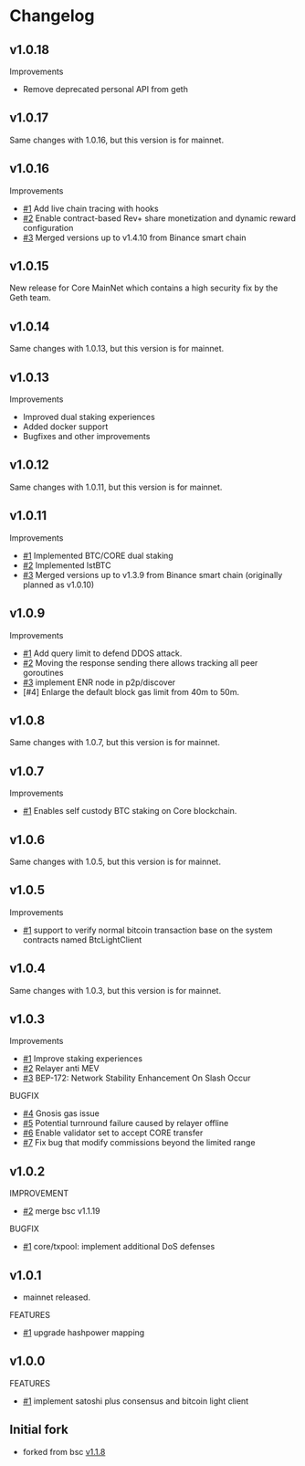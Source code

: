 # Changelog

## v1.0.18

Improvements
* Remove deprecated personal API from geth

## v1.0.17

Same changes with 1.0.16, but this version is for mainnet.

## v1.0.16

Improvements
* [#1](https://github.com/coredao-org/core-chain/pull/54) Add live chain tracing with hooks
* [#2](https://github.com/coredao-org/core-chain/pull/59) Enable contract-based Rev+ share monetization and dynamic reward configuration
* [#3](https://github.com/coredao-org/core-chain/commit/cab8fb448ebd97cc4b14c09dfeff9bc5fda370aa) Merged versions up to v1.4.10 from Binance smart chain

## v1.0.15

New release for Core MainNet which contains a high security fix by the Geth team.

## v1.0.14

Same changes with 1.0.13, but this version is for mainnet.

## v1.0.13

Improvements
* Improved dual staking experiences
* Added docker support
* Bugfixes and other improvements

## v1.0.12

Same changes with 1.0.11, but this version is for mainnet.

## v1.0.11

Improvements
* [#1](https://github.com/coredao-org/core-genesis-contract/commit/abcc6f9c7323c1202dd1f91a8637fcc00401a4ab) Implemented BTC/CORE dual staking
* [#2](https://github.com/coredao-org/core-genesis-contract/commit/abcc6f9c7323c1202dd1f91a8637fcc00401a4ab) Implemented lstBTC
* [#3](https://github.com/coredao-org/core-chain/commit/3f35806416f50f534ad8d1f8a7eccec2582e7b16) Merged versions up to v1.3.9 from Binance smart chain (originally planned as v1.0.10)

## v1.0.9

Improvements
* [#1](https://github.com/coredao-org/core-chain/commit/96abe9d1c72baac567020a20f4fdb3538bef32f5) Add query limit to defend DDOS attack.
* [#2](https://github.com/coredao-org/core-chain/commit/af906cc8e286d6c9487fddc54b06b9e5e98f1572) Moving the response sending there allows tracking all peer goroutines
* [#3](https://github.com/coredao-org/core-chain/pull/32/commits/5ebb5fc8e29f225194a603fc753a3f2f006c178a) implement ENR node in p2p/discover
* [#4] Enlarge the default block gas limit from 40m to 50m.

## v1.0.8

Same changes with 1.0.7, but this version is for mainnet.

## v1.0.7

Improvements
* [#1](https://github.com/coredao-org/core-genesis-contract/commit/fbb4a12b0e7d7239fff0eaf15f37edfe762e987e) Enables self custody BTC staking on Core blockchain.

## v1.0.6

Same changes with 1.0.5, but this version is for mainnet.

## v1.0.5

Improvements
* [#1](https://github.com/coredao-org/core-genesis-contract/commit/8b8442e8917715734b38018b76f77431e57990d7) support to verify normal bitcoin transaction base on the system contracts named BtcLightClient

## v1.0.4

Same changes with 1.0.3, but this version is for mainnet.

## v1.0.3

Improvements
* [#1](https://github.com/coredao-org/core-genesis-contract/commit/220efb36b89ca354686e2fff6dfae9ca920dea39) Improve staking experiences
* [#2](https://github.com/coredao-org/core-genesis-contract/commit/a5b6f29b3c979a09a06ff07aacdeeda119bd53e2) Relayer anti MEV
* [#3](https://github.com/coredao-org/core-chain/compare/branch_v1.0.2...branch_v1.0.3) BEP-172: Network Stability Enhancement On Slash Occur

BUGFIX
* [#4](https://github.com/coredao-org/core-genesis-contract/commit/5656c27433069470a011b89118b8f77e3fc6abab) Gnosis gas issue
* [#5](https://github.com/coredao-org/core-genesis-contract/commit/6526ca8389dc11c6628e0b7d1f3fba73528f58b7) Potential turnround failure caused by relayer offline
* [#6](https://github.com/coredao-org/core-genesis-contract/commit/62a81d5ac686d04b24fcd05920ef9bff5cea78bc) Enable validator set to accept CORE transfer
* [#7](https://github.com/coredao-org/core-genesis-contract/commit/b7f5427aa7e78a12cee3e0add52300c832b10289) Fix bug that modify commissions beyond the limited range

## v1.0.2

IMPROVEMENT
* [\#2](https://github.com/coredao-org/core-chain/commit/33d8d200aa300cea80bd4b91e7df6a81af481f1d) merge bsc v1.1.19

BUGFIX
* [\#1](https://github.com/coredao-org/core-chain/commit/ed4094e96e0d009dac9ff13473b022be430f9232) core/txpool: implement additional DoS defenses

## v1.0.1
* mainnet released.

FEATURES
* [\#1]() upgrade hashpower mapping


## v1.0.0
FEATURES
* [\#1]() implement satoshi plus consensus and bitcoin light client

## Initial fork

* forked from bsc [v1.1.8](https://github.com/bnb-chain/bsc/tree/v1.1.8)
